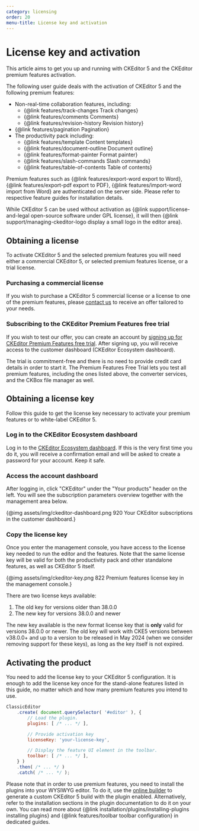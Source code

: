 ```yaml
---
category: licensing
order: 20
menu-title: License key and activation
---
```


# License key and activation

This article aims to get you up and running with CKEditor 5 and the CKEditor premium features activation.

The following user guide deals with the activation of CKEditor 5 and the following premium features:
* Non-real-time collaboration features, including:
	* {@link features/track-changes Track changes}
	* {@link features/comments Comments}
	* {@link features/revision-history Revision history}
* {@link features/pagination Pagination}
* The productivity pack including:
	* {@link features/template Content templates}
	* {@link features/document-outline Document outline}
	* {@link features/format-painter Format painter}
	* {@link features/slash-commands Slash commands}
	* {@link features/table-of-contents Table of contents}

Premium features such as {@link features/export-word export to Word}, {@link features/export-pdf export to PDF}, {@link features/import-word import from Word} are authenticated on the server side. Please refer to respective feature guides for installation details.

<info-box>
	While CKEditor 5 can be used without activation as {@link support/license-and-legal open-source software under GPL license}, it will then {@link support/managing-ckeditor-logo display a small logo in the editor area}.
</info-box>

## Obtaining a license

To activate CKEditor 5 and the selected premium features you will need either a commercial CKEditor 5, or selected premium features license, or a trial license.

### Purchasing a commercial license

If you wish to purchase a CKEditor 5 commercial license or a license to one of the premium features, please [contact us](https://ckeditor.com/contact/?sales=true#contact-form) to receive an offer tailored to your needs.

### Subscribing to the CKEditor Premium Features free trial

If you wish to test our offer, you can create an account by [signing up for CKEditor Premium Features free trial](https://orders.ckeditor.com/trial/premium-features). After signing up, you will receive access to the customer dashboard (CKEditor Ecosystem dashboard).

The trial is commitment-free and there is no need to provide credit card details in order to start it. The Premium Features Free Trial lets you test all premium features, including the ones listed above, the converter services, and the CKBox file manager as well.

## Obtaining a license key

Follow this guide to get the license key necessary to activate your premium features or to white-label CKEditor 5.

### Log in to the CKEditor Ecosystem dashboard

Log in to the [CKEditor Ecosystem dashboard](https://dashboard.ckeditor.com). If this is the very first time you do it, you will receive a confirmation email and will be asked to create a password for your account. Keep it safe.

### Access the account dashboard

After logging in, click "CKEditor" under the "Your products" header on the left. You will see the subscription parameters overview together with the management area below.

{@img assets/img/ckeditor-dashboard.png 920 Your CKEditor subscriptions in the customer dashboard.}

### Copy the license key

Once you enter the management console, you have access to the license key needed to run the editor and the features. Note that the same license key will be valid for both the productivity pack and other standalone features, as well as CKEditor 5 itself.

{@img assets/img/ckeditor-key.png 822 Premium features license key in the management console.}

There are two license keys available:
1. The old key for versions older than 38.0.0
2. The new key for versions 38.0.0 and newer

The new key available is the new format license key that is **only** valid for versions 38.0.0 or newer. The old key will work with CKE5 versions between v38.0.0+ and up to a version to be released in May 2024 (when we consider removing support for these keys), as long as the key itself is not expired.

## Activating the product

You need to add the license key to your CKEditor 5 configuration. It is enough to add the license key once for the stand-alone features listed in this guide, no matter which and how many premium features you intend to use.

```js
ClassicEditor
	.create( document.querySelector( '#editor' ), {
		// Load the plugin.
		plugins: [ /* ... */ ],

		// Provide activation key
		licenseKey: 'your-license-key',

		// Display the feature UI element in the toolbar.
		toolbar: [ /* ... */ ],
	} )
	.then( /* ... */ )
	.catch( /* ... */ );
```

Please note that in order to use premium features, you need to install the plugins into your WYSIWYG editor. To do it, use the [online builder](https://ckeditor.com/ckeditor-5/online-builder/) to generate a custom CKEditor 5 build with the plugin enabled. Alternatively, refer to the installation sections in the plugin documentation to do it on your own. You can read more about {@link installation/plugins/installing-plugins installing plugins} and {@link features/toolbar toolbar configuration} in dedicated guides.
